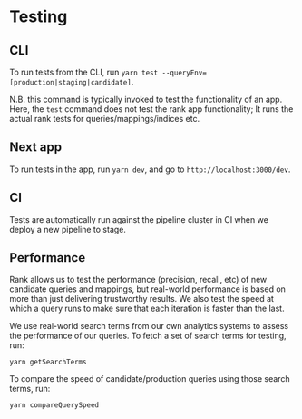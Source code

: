 # Testing

## CLI

To run tests from the CLI, run `yarn test --queryEnv=[production|staging|candidate]`.

N.B. this command is typically invoked to test the functionality of an app.  
Here, the `test` command does not test the rank app functionality; It runs the actual rank tests for queries/mappings/indices etc.

## Next app

To run tests in the app, run `yarn dev`, and go to `http://localhost:3000/dev`.

## CI

Tests are automatically run against the pipeline cluster in CI when we deploy a new pipeline to stage.

## Performance

Rank allows us to test the performance (precision, recall, etc) of new candidate queries and mappings, but real-world performance is based on more than just delivering trustworthy results. We also test the speed at which a query runs to make sure that each iteration is faster than the last.

We use real-world search terms from our own analytics systems to assess the performance of our queries. To fetch a set of search terms for testing, run:

```
yarn getSearchTerms
```

To compare the speed of candidate/production queries using those search terms, run:

```
yarn compareQuerySpeed
```
